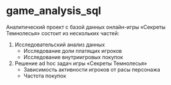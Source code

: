 # game_analysis_sql
Аналитический проект с базой данных онлайн-игры «Секреты Темнолесья» состоит из нескольких частей:  
 1) Исследовательский анализ данных
    - Исследование доли платящих игроков
    - Исследование внутриигровых покупок 
 2) Решение ad hoc задач игры «Секреты Темнолесья»
    - Зависимость активности игроков от расы персонажа
    - Частота покупок
